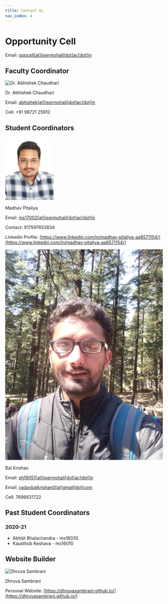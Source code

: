 ```yaml
---
title: Contact Us
nav_index: 4
---
```


# Opportunity Cell

Email: [oppcell[at]iisermohali[dot]ac[dot]in](mailto:oppcell@iisermohali.ac.in)

## Faculty Coordinator

![Dr. Abhishek Chaudhari](https://www.iisermohali.ac.in/images/faculty/abhishek.jpg)

Dr. Abhishek Chaudhari

Email: [abhishek[at]iisermohali[dot]ac[dot]in](mailto:abhishek@iisermohali.ac.in)

Cell: +91 98721 25912

## Student Coordinators

![mp1](images/mp2.jpeg)

Madhav Pitaliya

Email: [ms17002\[at\]iisermohali\[dot\]ac\[dot\]in](ms17002@iisermohali.ac.in)

Contact: 917597653834

Linkedin Profile: [https://www.linkedin.com/in/madhav-pitaliya-aa8571154/](https://www.linkedin.com/in/madhav-pitaliya-aa8571154/)

![bk](images/bk.jpeg)

Bal Krishan

Email: [ph19051\[at\]iisermohali\[dot\]ac\[dot\]in](ph19051@iisermohali.ac.in)

Email: [yadavbalkrishan0\[at\]gmail\[dot\]com](yadavbalkrishan0@gmail.com)

Cell: 7696631722

## Past Student Coordinators

### 2020-21

- Abhijit Bhalachandra - ms16035
- Kausthub Keshava - ms16010

## Website Builder

![Dhruva Sambrani](https://avatars1.githubusercontent.com/u/44899822?v=4)

Dhruva Sambrani

Personal Website: [https://dhruvasambrani.github.io/](https://dhruvasambrani.github.io/)

